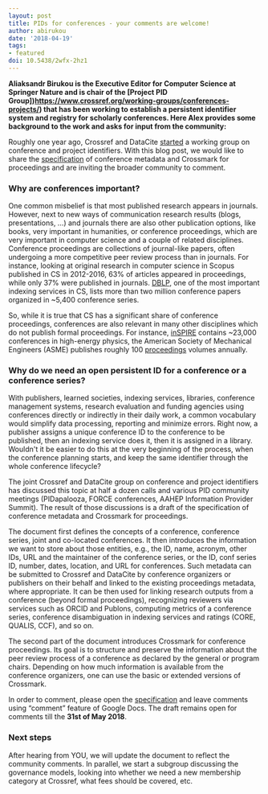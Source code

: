 ```yaml
---
layout: post
title: PIDs for conferences - your comments are welcome!
author: abirukou
date: '2018-04-19'
tags:
- featured
doi: 10.5438/2wfx-2hz1
---
```


__Aliaksandr Birukou is the Executive Editor for Computer Science at Springer Nature and is chair of the [Project PID Group])https://www.crossref.org/working-groups/conferences-projects/) that has been working to establish a persistent identifier system and registry for scholarly conferences. Here Alex provides some background to the work and asks for input from the community:__

Roughly one year ago, Crossref and DataCite [started](https://www.crossref.org/blog/taking-the-con-out-of-conferences) a working group on conference and project identifiers. With this blog post, we would like to share the [specification](https://docs.google.com/document/d/1URIvkUpzcfjSd2YFIS-rdRIrOyrKSbFfhkdpGPRTAFI/edit) of conference metadata and Crossmark for proceedings and are inviting the broader community to comment.
### Why are conferences  important?
One common misbelief is that most published research appears in journals. However, next to new ways of communication research results (blogs, presentations, …) and journals there are also other  publication options, like books, very important in humanities, or conference proceedings, which are very important in computer science and a couple of related disciplines. Conference proceedings are collections of journal-like papers, often undergoing a more competitive peer review process than in journals. For instance, looking at original research in computer science in Scopus published in CS in 2012-2016, 63% of articles appeared in proceedings, while only 37% were published in journals. [DBLP](http://dblp.uni-trier.de/statistics/distributionofpublicationtype), one of the most important indexing services in CS, lists more than two million conference papers organized in ~5,400 conference series.

So, while it is true that CS has a significant share of conference proceedings, conferences are also relevant in many other disciplines which do not publish formal proceedings. For instance, [inSPIRE](http://inspirehep.net/) contains ~23,000 conferences in high-energy physics, the American Society of Mechanical Engineers (ASME) publishes roughly 100 [proceedings](http://proceedings.asmedigitalcollection.asme.org/conferenceproceedings.aspx) volumes annually. 
### Why do we need an open persistent ID for a conference or a conference series?
With publishers, learned societies, indexing services, libraries, conference management systems, research evaluation and funding agencies using conferences directly or indirectly in their daily work, a common vocabulary would simplify data processing, reporting and minimize errors. Right now, a publisher assigns a unique conference ID to the conference to be published, then an indexing service does it, then it is assigned in a library. Wouldn't it be easier to do this at the very beginning of the process, when the conference planning starts, and keep the same identifier through the whole conference lifecycle? 

The joint Crossref and DataCite group on conference and project identifiers has discussed this topic at half a dozen calls and various PID community meetings (PIDapalooza, FORCE conferences, AAHEP Information Provider Summit). The result of those discussions is a draft of the specification of conference metadata and Crossmark for proceedings. 

The document first defines the concepts of a conference, conference series, joint and co-located conferences. It then introduces the information we want to store about those entities, e.g., the ID, name, acronym, other IDs, URL and the maintainer of the conference series, or the ID, conf series ID, number, dates, location, and URL for conferences. Such metadata can be submitted to Crossref and DataCite by conference organizers or publishers on their behalf and linked to the existing proceedings metadata, where appropriate. It can be then used for linking research outputs from a conference (beyond formal proceedings), recognizing reviewers via services such as ORCID and Publons, computing metrics of a conference series, conference disambiguation in indexing services and ratings (CORE, QUALIS, CCF), and so on.

The second part of the document introduces Crossmark for conference proceedings. Its goal is to structure and preserve the information about the peer review process of a conference as declared by the general or program chairs. Depending on how much information is available from the conference organizers, one can use the basic or extended versions of Crossmark. 


In order to comment, please open the [specification](https://docs.google.com/document/d/1URIvkUpzcfjSd2YFIS-rdRIrOyrKSbFfhkdpGPRTAFI/edit) and leave comments using “comment” feature of Google Docs. The draft remains open for comments till the **31st of May 2018**. 
### Next steps
After hearing from YOU, we will update the document to reflect the community comments. In parallel, we start a subgroup discussing the governance models, looking into whether we need a new membership category at Crossref, what fees should be covered, etc.
